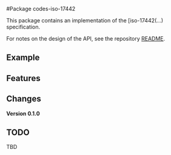 #Package codes-iso-17442

This package contains an implementation of the
[iso-17442(...) specification.


For notes on the design of the API, see the repository 
[README](https://github.com/johnstonskj/rust-codes/blob/main/README.md).

## Example



## Features

## Changes

**Version 0.1.0**

## TODO

TBD
